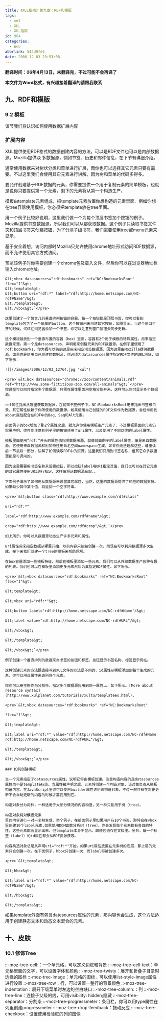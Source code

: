 ```yaml
---
title: 《XUL指南》第九章：RDF和模版
tags:
  - xml
  - XUL
  - XUL指南
id: 904
categories:
  - Web
abbrlink: 544d9fd6
date: 2006-12-03 23:53:08
---
```


**翻译时间：06年4月13日，未翻译完，不过可能不会再译了**

**本文件为Word格式，有兴趣接着翻译的请跟我联系**

## 九、RDF和模版

### 9.2 模板

该节我们将认识如何使用数据扩展内容

### 扩展内容

XUL提供使用RDF格式的数据创建内容的方法，可以是RDF文件也可以是内部数据源。Mozilla提供众 多数据源，例如书签、历史和邮件信息，在下节有详细介绍。

通常使用数据来对树状分类和菜单进行扩展，而你也可以选择其它元素只要有需要。不过这里我们会使用其它元素进行讲解，因为树和菜单的代码多得多。

要允许创建基于RDF数据的元素，你需要提供一个用于复制元素的简单模板，也就是说你只要提供第一个元素，剩下的元素将从第一个构造生产。

模板由template元素组成，把template元素放置你想构造的元素里面。例如你想在tree容器使用模板，你必须把template放在tree里面。

用一个例子比较好说明，这里我们做一个为每个顶层书签加个按钮的例子。Mozilla提供书签数据源，所以我们可以从那获取数据。这个例子只读取书签文件夹和顶层书签来创建按钮，为了分清子级书签，我们需要使用tree或menu元素来显示。

基于安全着想，访问内部时Mozilla只允许使用chrome地址形式访问RDF数据源，而不允许使用其它方式访问。

预览该例子时你需要创建一个chrome包及载入文件，然后你可以在浏览器地址栏输入chrome地址。

    &lt;vbox datasources="rdf:bookmarks" ref="NC:BookmarksRoot" flex="1"&gt;
    &lt;template&gt;
    &lt;button uri="rdf:*" label="rdf:http://home.netscape.com/NC-rdf#Name"/&gt;
    &lt;/template&gt;
    &lt;/vbox&gt;`</pre>

    这里创建了一个包含几行垂直排列按钮的容器，每一个按钮都是顶层书签，你可以看到template包含了一个简单的button，这个按钮用来创建其它按钮，如图显示。当这个窗口打开的时候，试试在浏览器添加一个书签，你可以注意到窗口按钮会同步更新。

    这个模板被放到一个垂直布置的容器（box）里面，容器有2个用于模板的特殊属性，用来指定数据来源。第一个是datasources，声明用来创建元素的RDF数据源。在例子里使用了rdf:bookmarks，你大概可以猜到这是用来指定书签数据源，因为这里由Mozilla提供数据源。如果你是使用自己创建的数据源，你必须为datasources属性指定RDF文件的URL地址，如下所示：

    ![](/images/2006/12/03_12764.jpg "xul")

    <pre>`&lt;box datasources="chrome://zoo/content/animals.rdf"
    ref="http://www.some-fictitious-zoo.com/all-animals"&gt;`</pre>
    你甚至可以同时指定多个数据源，只需在属性里面用空格分割开来，这样可以同时显示多个数据源。

    ref属性指出从哪里获取数据源，在前面书签例子中，NC:BookmarksRoot用来指出书签根目录，其它属性依赖于你所使用的数据源。如果使用自己创建的RDF文件作为数据源，会经常用到about属性配合在RDF中的Bag、Seq和Alt元素。

    前面例子的box增加了那2个属性之后，就允许你使用模板生产元素了，不过模板里面的元素仍需要声明，你可能注意到例子里的按钮使用了uri属性，以及使用了不同以往的label属性。

    模板里面使用”rdf:”开头的属性值指明数据来源，就像前面例子的label属性，值是来自数据源。它使用来自数据源和附加特性用命名空间namespace生成。如果你无法理解这些，请重读前一节最后一部分，讲解了如何读取RDF中的资源。这里我们只用到书签名称，但其它众多数据源都是可调用的。

    因为这里需要用书签名称来设置按钮，所以按钮label用URI指定其值，我们也可以在其它元素的其它属性使用URI进行指定，这样值将从数据源获取.。

    下面例子演示了如何用从数据源来设置其它属性，当然，这里的数据源提供了相应的数据支持。如果缺少其中某个值，将返回一个空字符串。

    <pre>`&lt;button class="rdf:http://www.example.com/rdf#class"

    uri="rdf:*"

    label="rdf:http://www.example.com/rdf#name"/&gt;

    crop="rdf:http://www.example.com/rdf#crop"/&gt;`</pre>

    如上所示，你可以从数据源动态生产许多元素和属性。

    uri属性用来指定数据从哪里开始，以前内容只能被创建一次，而现在可以利用数据源多次生成。接下来我们创建一个tree的模板来帮助理解。

    在box容器添加一些模板特征，然后在模板里添加一些元素，我们可以从外部数据生产各种有趣的列表。我们也可以在模板里添加更多元素然后为其指定RDF属性。如下所示。

    <pre>`&lt;vbox datasources="rdf:bookmarks" ref="NC:BookmarksRoot" flex="1"&gt;

    &lt;template&gt;

    &lt;vbox uri="rdf:*"&gt;

    &lt;button label="rdf:http://home.netscape.com/NC-rdf#Name"/&gt;

    &lt;label value="rdf:http://home.netscape.com/NC-rdf#URL"/&gt;

    &lt;/vbox&gt;

    &lt;/template&gt;

    &lt;/vbox&gt;`</pre>

    例子创建一个垂直排列的数据来自书签的按钮和标签，按钮显示书签名称、标签显示网址。

    这种创建元素的方法跟直接写到XUL文件的方法是不同的，id属性从模板添加到每个生成的元素，你可以用该属性来识别各个元素。

    你也可以用空格作为分割符，指定多个数据源应用到同一属性上，如下所示。[More about resource syntax](http://www.xulplanet.com/tutorials/xultu/templateex.html).

    <pre>`&lt;vbox datasources="rdf:bookmarks" ref="NC:BookmarksRoot"

    flex="1"&gt;

    &lt;template&gt;

    &lt;label uri="rdf:*" value="rdf:http://home.netscape.com/NC-rdf#Name rdf:http://home.netscape.com/NC-rdf#URL"/&gt;

    &lt;/template&gt;

    &lt;/vbox&gt;`</pre>

    ### 如何创建模板

    当一个元素指定了datasources属性，说明它将由模板创建。注意构造内容的是datasources属性而不是template标签。当属性被声明之后，元素将创建一个构造对象，该对象负责从模板构造内容。在JavaScript里你可以使用builder属性访问该构造对象，不过一般只有在需要更新不会自动更新的内容的时候才需要用到它。

    构造对象分为两种，一种适用于大部分情况的内容构造，另一种只能用于树（tree）。

    构造对象将对模板元素
    里的内容进行一对一复制生成，举个例子，在前面例子里如果用户有10个书签，那将会在vbox里创建10个label元素.如果使用DOM函数分析树（tree），你会发现每个元素都有各自的特性，这些元素都会显示出来，但template本身不显示，即使它也存在文档里。另外，每一个标签（label）的id属性都会从RDF资源获取。

    内容构造对象总是从声明uri="rdf:*"开始，如果uri属性放置在元素树的底层，那上层的元素只会创建一次。在下面例子，hbox只创建一次，而label将被创建多次。

    <pre>`&lt;template&gt;

    &lt;hbox&gt;

    &lt;label uri="rdf:*" value="rdf:http://home.netscape.com/NC-rdf#Name"/&gt;

    &lt;/hbox&gt;

    &lt;/template&gt;

如果template外面有包含datesources属性的元素，那内容也会生成，这个方法适用于创建静态文本和动态文本混合的元素。

## 十、皮肤

### 10.1 修饰Tree

::-moz-tree-cell:：一个单元格，可以定义边框和背景
::-moz-tree-cell-text：单元格里面的文字，可以设置字体和颜色
::-moz-tree-twisty：展开和折叠子目录时边缘的图标
::-moz-tree-image：单元格的图标，可以使用list-style-image属性进行设置
::-moz-tree-row：行，可以设置一整行的背景颜色
::-moz-tree-indentation：展开下级菜单时左边的空白缺口
::-moz-tree-column:：列
::-moz-tree-line：连接子父级的线，可用visibility: hidden;隐藏
::-moz-tree-separator：分割条
::-moz-tree-progressmeter：条目栏，你可以用type属性在列里创建progressmeter
::-moz-tree-drop-feedback：拖动反应
::-moz-tree-checkbox：设置使用检验框的列的图像